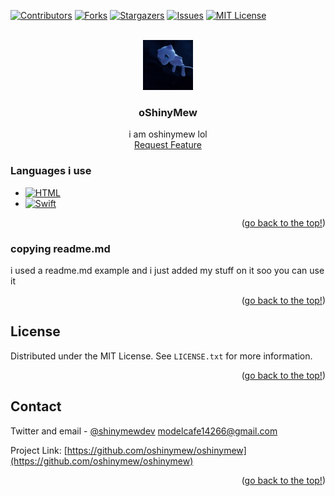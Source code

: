 <!-- Improved compatibility of back to top link: See: https://github.com/othneildrew/Best-README-Template/pull/73 -->
<a name="readme-top"></a>
<!--
*** Thanks for checking out the Best-README-Template. If you have a suggestion
*** that would make this better, please fork the repo and create a pull request
*** or simply open an issue with the tag "enhancement".
*** Don't forget to give the project a star!
*** Thanks again! Now go create something AMAZING! :D
-->



<!-- PROJECT SHIELDS -->
<!--
*** I'm using markdown "reference style" links for readability.
*** Reference links are enclosed in brackets [ ] instead of parentheses ( ).
*** See the bottom of this document for the declaration of the reference variables
*** for contributors-url, forks-url, etc. This is an optional, concise syntax you may use.
*** https://www.markdownguide.org/basic-syntax/#reference-style-links
-->
[![Contributors][contributors-shield]][contributors-url]
[![Forks][forks-shield]][forks-url]
[![Stargazers][stars-shield]][stars-url]
[![Issues][issues-shield]][issues-url]
[![MIT License][license-shield]][license-url]




<!-- PROJECT LOGO -->
<br />
<div align="center">
  <a href="https://github.com/oshinymew/oshinymew">
    <img src="images/icon.png" alt="Logo" width="80" height="80">
  </a>

<h3 align="center">oShinyMew</h3>

  <p align="center">
    i am oshinymew lol
    <br />
    <a href="https://github.com/oshinymew/oshinymew/issues">Request Feature</a>
  </p>
</div>







### Languages i use

* [![HTML][HTML]][HTML-url]
* [![Swift][Swift]][Swift-url]

<p align="right">(<a href="#readme-top">go back to the top!</a>)</p>




### copying readme.md

i used a readme.md example and i just added my stuff on it soo you can use it

<p align="right">(<a href="#readme-top">go back to the top!</a>)</p>





<!-- LICENSE -->
## License

Distributed under the MIT License. See `LICENSE.txt` for more information.

<p align="right">(<a href="#readme-top">go back to the top!</a>)</p>



<!-- CONTACT -->
## Contact

Twitter and email - [@shinymewdev](https://twitter.com/@shinymewdev) modelcafe14266@gmail.com

Project Link: [https://github.com/oshinymew/oshinymew](https://github.com/oshinymew/oshinymew)

<p align="right">(<a href="#readme-top">go back to the top!</a>)</p>


<!-- MARKDOWN LINKS & IMAGES -->
<!-- https://www.markdownguide.org/basic-syntax/#reference-style-links -->
[contributors-shield]: https://img.shields.io/github/contributors/oshinymew/oshinymew.svg?style=for-the-badge
[contributors-url]: https://github.com/oshinymew/oshinymew/graphs/contributors
[forks-shield]: https://img.shields.io/github/forks/oshinymew/oshinymew.svg?style=for-the-badge
[forks-url]: https://github.com/oshinymew/oshinymew/network/members
[stars-shield]: https://img.shields.io/github/stars/oshinymew/oshinymew.svg?style=for-the-badge
[stars-url]: https://github.com/oshinymew/oshinymew/stargazers
[issues-shield]: https://img.shields.io/github/issues/oshinymew/oshinymew.svg?style=for-the-badge
[issues-url]: https://github.com/oshinymew/oshinymew/issues
[license-shield]: https://img.shields.io/github/license/oshinymew/oshinymew.svg?style=for-the-badge
[license-url]: https://github.com/oshinymew/oshinymew/blob/master/LICENSE.txt
[Swift]: https://img.shields.io/badge/Swift-000000?style=for-the-badge&logo=swift&logoColor=white
[Swift-url]: https://apple.com
[HTML]: https://img.shields.io/badge/html-000000?style=for-the-badge&logo=html5&logoColor=white
[HTML-url]: https://html.com
